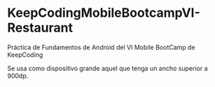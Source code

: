 # KeepCodingMobileBootcampVI-Restaurant
Práctica de Fundamentos de Android del VI Mobile BootCamp de KeepCoding


Se usa como dispositivo grande aquel que tenga un ancho superior a 900dp.
